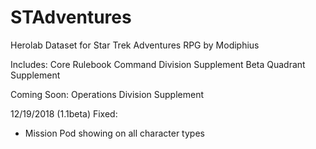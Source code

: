 # STAdventures
Herolab Dataset for Star Trek Adventures RPG by Modiphius

Includes:
Core Rulebook
Command Division Supplement
Beta Quadrant Supplement

Coming Soon:
Operations Division Supplement

12/19/2018 (1.1beta)
Fixed: 
* Mission Pod showing on all character types


